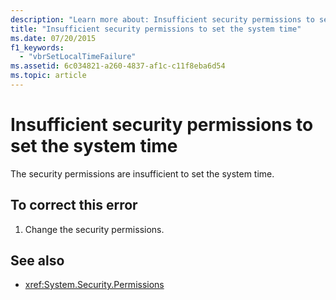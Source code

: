 ```yaml
---
description: "Learn more about: Insufficient security permissions to set the system time"
title: "Insufficient security permissions to set the system time"
ms.date: 07/20/2015
f1_keywords: 
  - "vbrSetLocalTimeFailure"
ms.assetid: 6c034821-a260-4837-af1c-c11f8eba6d54
ms.topic: article
---
```

# Insufficient security permissions to set the system time

The security permissions are insufficient to set the system time.  
  
## To correct this error  
  
1. Change the security permissions.  
  
## See also

- <xref:System.Security.Permissions>
